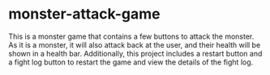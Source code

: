 # monster-attack-game
This is a monster game that contains a few buttons to attack the monster. As it is a monster, it will also attack back at the user, and their health will be shown in a health bar. Additionally, this project includes a restart button and a fight log button to restart the game and view the details of the fight log.